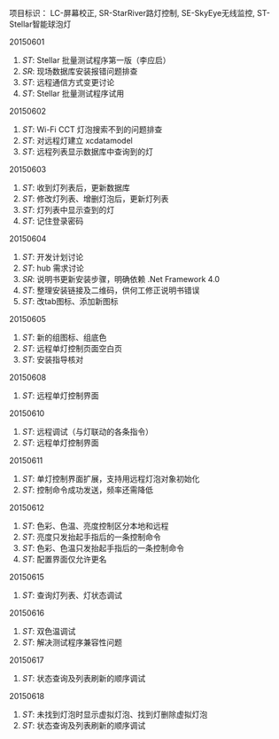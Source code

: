 项目标识： LC-屏幕校正, SR-StarRiver路灯控制, SE-SkyEye无线监控, ST-Stellar智能球泡灯

20150601

1. *ST*: Stellar 批量测试程序第一版（李应启）
2. *SR*: 现场数据库安装报错问题排查
3. *ST*: 远程通信方式变更讨论
4. *ST*: Stellar 批量测试程序试用

20150602

1. *ST*: Wi-Fi CCT 灯泡搜索不到的问题排查
2. *ST*: 对远程灯建立 xcdatamodel
3. *ST*: 远程列表显示数据库中查询到的灯

20150603

1. *ST*: 收到灯列表后，更新数据库
2. *ST*: 修改灯列表、增删灯泡后，更新灯列表
3. *ST*: 灯列表中显示查到的灯
4. *ST*: 记住登录密码

20150604

1. *ST*: 开发计划讨论
2. *ST*: hub 需求讨论
3. *SR*: 说明书更新安装步骤，明确依赖 .Net Framework 4.0
4. *ST*: 整理安装链接及二维码，供何工修正说明书错误
5. *ST*: 改tab图标、添加新图标

20150605

1. *ST*: 新的组图标、组底色
2. *ST*: 远程单灯控制页面空白页
3. *ST*: 安装指导核对

20150608

1. *ST*: 远程单灯控制界面

20150610

1. *ST*: 远程调试（与灯联动的各条指令）
2. *ST*: 远程单灯控制界面

20150611

1. *ST*: 单灯控制界面扩展，支持用远程灯泡对象初始化
2. *ST*: 控制命令成功发送，频率还需降低

20150612

1. *ST*: 色彩、色温、亮度控制区分本地和远程
2. *ST*: 亮度只发抬起手指后的一条控制命令
3. *ST*: 色彩、色温只发抬起手指后的一条控制命令
4. *ST*: 配置界面仅允许更名

20150615

1. *ST*: 查询灯列表、灯状态调试

20150616

1. *ST*: 双色温调试
2. *ST*: 解决测试程序兼容性问题

20150617

1. *ST*: 状态查询及列表刷新的顺序调试

20150618

1. *ST*: 未找到灯泡时显示虚拟灯泡、找到灯删除虚拟灯泡
2. *ST*: 状态查询及列表刷新的顺序调试

[//]: # (comment)
